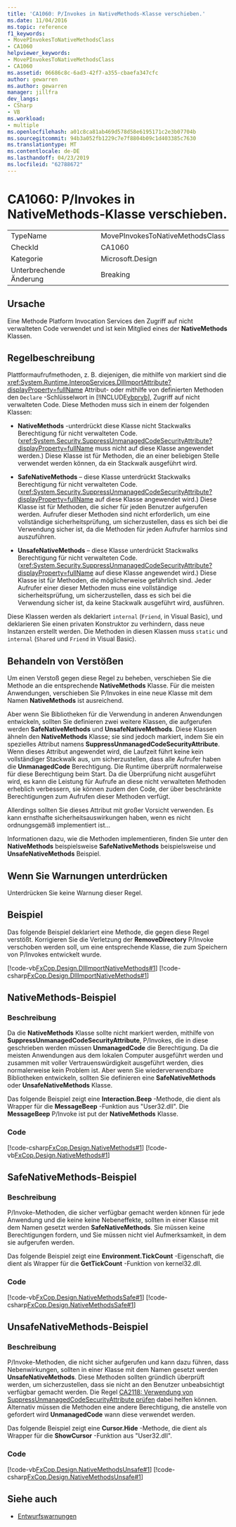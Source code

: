 ```yaml
---
title: 'CA1060: P/Invokes in NativeMethods-Klasse verschieben.'
ms.date: 11/04/2016
ms.topic: reference
f1_keywords:
- MovePInvokesToNativeMethodsClass
- CA1060
helpviewer_keywords:
- MovePInvokesToNativeMethodsClass
- CA1060
ms.assetid: 06686c8c-6ad3-42f7-a355-cbaefa347cfc
author: gewarren
ms.author: gewarren
manager: jillfra
dev_langs:
- CSharp
- VB
ms.workload:
- multiple
ms.openlocfilehash: a01c8ca81ab469d578d58e6195171c2e3b07704b
ms.sourcegitcommit: 94b3a052fb1229c7e7f8804b09c1d403385c7630
ms.translationtype: MT
ms.contentlocale: de-DE
ms.lasthandoff: 04/23/2019
ms.locfileid: "62788672"
---
```

# <a name="ca1060-move-pinvokes-to-nativemethods-class"></a>CA1060: P/Invokes in NativeMethods-Klasse verschieben.

|||
|-|-|
|TypeName|MovePInvokesToNativeMethodsClass|
|CheckId|CA1060|
|Kategorie|Microsoft.Design|
|Unterbrechende Änderung|Breaking|

## <a name="cause"></a>Ursache

Eine Methode Platform Invocation Services den Zugriff auf nicht verwalteten Code verwendet und ist kein Mitglied eines der **NativeMethods** Klassen.

## <a name="rule-description"></a>Regelbeschreibung

Plattformaufrufmethoden, z. B. diejenigen, die mithilfe von markiert sind die <xref:System.Runtime.InteropServices.DllImportAttribute?displayProperty=fullName> Attribut- oder mithilfe von definierten Methoden den `Declare` -Schlüsselwort in [!INCLUDE[vbprvb](../code-quality/includes/vbprvb_md.md)], Zugriff auf nicht verwalteten Code. Diese Methoden muss sich in einem der folgenden Klassen:

- **NativeMethods** -unterdrückt diese Klasse nicht Stackwalks Berechtigung für nicht verwalteten Code. (<xref:System.Security.SuppressUnmanagedCodeSecurityAttribute?displayProperty=fullName> muss nicht auf diese Klasse angewendet werden.) Diese Klasse ist für Methoden, die an einer beliebigen Stelle verwendet werden können, da ein Stackwalk ausgeführt wird.

- **SafeNativeMethods** – diese Klasse unterdrückt Stackwalks Berechtigung für nicht verwalteten Code. (<xref:System.Security.SuppressUnmanagedCodeSecurityAttribute?displayProperty=fullName> auf diese Klasse angewendet wird.) Diese Klasse ist für Methoden, die sicher für jeden Benutzer aufgerufen werden. Aufrufer dieser Methoden sind nicht erforderlich, um eine vollständige sicherheitsprüfung, um sicherzustellen, dass es sich bei die Verwendung sicher ist, da die Methoden für jeden Aufrufer harmlos sind auszuführen.

- **UnsafeNativeMethods** – diese Klasse unterdrückt Stackwalks Berechtigung für nicht verwalteten Code. (<xref:System.Security.SuppressUnmanagedCodeSecurityAttribute?displayProperty=fullName> auf diese Klasse angewendet wird.) Diese Klasse ist für Methoden, die möglicherweise gefährlich sind. Jeder Aufrufer einer dieser Methoden muss eine vollständige sicherheitsprüfung, um sicherzustellen, dass es sich bei die Verwendung sicher ist, da keine Stackwalk ausgeführt wird, ausführen.

Diese Klassen werden als deklariert `internal` (`Friend`, in Visual Basic), und deklarieren Sie einen privaten Konstruktor zu verhindern, dass neue Instanzen erstellt werden. Die Methoden in diesen Klassen muss `static` und `internal` (`Shared` und `Friend` in Visual Basic).

## <a name="how-to-fix-violations"></a>Behandeln von Verstößen
 Um einen Verstoß gegen diese Regel zu beheben, verschieben Sie die Methode an die entsprechende **NativeMethods** Klasse. Für die meisten Anwendungen, verschieben Sie P/Invokes in eine neue Klasse mit dem Namen **NativeMethods** ist ausreichend.

 Aber wenn Sie Bibliotheken für die Verwendung in anderen Anwendungen entwickeln, sollten Sie definieren zwei weitere Klassen, die aufgerufen werden **SafeNativeMethods** und **UnsafeNativeMethods**. Diese Klassen ähneln den **NativeMethods** Klasse; sie sind jedoch markiert, indem Sie ein spezielles Attribut namens **SuppressUnmanagedCodeSecurityAttribute**. Wenn dieses Attribut angewendet wird, die Laufzeit führt keine kein vollständiger Stackwalk aus, um sicherzustellen, dass alle Aufrufer haben die **UnmanagedCode** Berechtigung. Die Runtime überprüft normalerweise für diese Berechtigung beim Start. Da die Überprüfung nicht ausgeführt wird, es kann die Leistung für Aufrufe an diese nicht verwalteten Methoden erheblich verbessern, sie können zudem den Code, der über beschränkte Berechtigungen zum Aufrufen dieser Methoden verfügt.

 Allerdings sollten Sie dieses Attribut mit großer Vorsicht verwenden. Es kann ernsthafte sicherheitsauswirkungen haben, wenn es nicht ordnungsgemäß implementiert ist...

 Informationen dazu, wie die Methoden implementieren, finden Sie unter den **NativeMethods** beispielsweise **SafeNativeMethods** beispielsweise und **UnsafeNativeMethods** Beispiel.

## <a name="when-to-suppress-warnings"></a>Wenn Sie Warnungen unterdrücken
 Unterdrücken Sie keine Warnung dieser Regel.

## <a name="example"></a>Beispiel
 Das folgende Beispiel deklariert eine Methode, die gegen diese Regel verstößt. Korrigieren Sie die Verletzung der **RemoveDirectory** P/Invoke verschoben werden soll, um eine entsprechende Klasse, die zum Speichern von P/Invokes entwickelt wurde.

 [!code-vb[FxCop.Design.DllImportNativeMethods#1](../code-quality/codesnippet/VisualBasic/ca1060-move-p-invokes-to-nativemethods-class_1.vb)]
 [!code-csharp[FxCop.Design.DllImportNativeMethods#1](../code-quality/codesnippet/CSharp/ca1060-move-p-invokes-to-nativemethods-class_1.cs)]

## <a name="nativemethods-example"></a>NativeMethods-Beispiel

### <a name="description"></a>Beschreibung
 Da die **NativeMethods** Klasse sollte nicht markiert werden, mithilfe von **SuppressUnmanagedCodeSecurityAttribute**, P/Invokes, die in diese geschrieben werden müssen **UnmanagedCode** die Berechtigung. Da die meisten Anwendungen aus dem lokalen Computer ausgeführt werden und zusammen mit voller Vertrauenswürdigkeit ausgeführt werden, dies normalerweise kein Problem ist. Aber wenn Sie wiederverwendbare Bibliotheken entwickeln, sollten Sie definieren eine **SafeNativeMethods** oder **UnsafeNativeMethods** Klasse.

 Das folgende Beispiel zeigt eine **Interaction.Beep** -Methode, die dient als Wrapper für die **MessageBeep** -Funktion aus "User32.dll". Die **MessageBeep** P/Invoke ist put der **NativeMethods** Klasse.

### <a name="code"></a>Code
 [!code-csharp[FxCop.Design.NativeMethods#1](../code-quality/codesnippet/CSharp/ca1060-move-p-invokes-to-nativemethods-class_2.cs)]
 [!code-vb[FxCop.Design.NativeMethods#1](../code-quality/codesnippet/VisualBasic/ca1060-move-p-invokes-to-nativemethods-class_2.vb)]

## <a name="safenativemethods-example"></a>SafeNativeMethods-Beispiel

### <a name="description"></a>Beschreibung
 P/Invoke-Methoden, die sicher verfügbar gemacht werden können für jede Anwendung und die keine keine Nebeneffekte, sollten in einer Klasse mit dem Namen gesetzt werden **SafeNativeMethods**. Sie müssen keine Berechtigungen fordern, und Sie müssen nicht viel Aufmerksamkeit, in dem sie aufgerufen werden.

 Das folgende Beispiel zeigt eine **Environment.TickCount** -Eigenschaft, die dient als Wrapper für die **GetTickCount** -Funktion von kernel32.dll.

### <a name="code"></a>Code
 [!code-vb[FxCop.Design.NativeMethodsSafe#1](../code-quality/codesnippet/VisualBasic/ca1060-move-p-invokes-to-nativemethods-class_3.vb)]
 [!code-csharp[FxCop.Design.NativeMethodsSafe#1](../code-quality/codesnippet/CSharp/ca1060-move-p-invokes-to-nativemethods-class_3.cs)]

## <a name="unsafenativemethods-example"></a>UnsafeNativeMethods-Beispiel

### <a name="description"></a>Beschreibung
 P/Invoke-Methoden, die nicht sicher aufgerufen und kann dazu führen, dass Nebenwirkungen, sollten in einer Klasse mit dem Namen gesetzt werden **UnsafeNativeMethods**. Diese Methoden sollten gründlich überprüft werden, um sicherzustellen, dass sie nicht an den Benutzer unbeabsichtigt verfügbar gemacht werden. Die Regel [CA2118: Verwendung von SuppressUnmanagedCodeSecurityAttribute prüfen](../code-quality/ca2118-review-suppressunmanagedcodesecurityattribute-usage.md) dabei helfen können. Alternativ müssen die Methoden eine andere Berechtigung, die anstelle von gefordert wird **UnmanagedCode** wann diese verwendet werden.

 Das folgende Beispiel zeigt eine **Cursor.Hide** -Methode, die dient als Wrapper für die **ShowCursor** -Funktion aus "User32.dll".

### <a name="code"></a>Code
 [!code-vb[FxCop.Design.NativeMethodsUnsafe#1](../code-quality/codesnippet/VisualBasic/ca1060-move-p-invokes-to-nativemethods-class_4.vb)]
 [!code-csharp[FxCop.Design.NativeMethodsUnsafe#1](../code-quality/codesnippet/CSharp/ca1060-move-p-invokes-to-nativemethods-class_4.cs)]

## <a name="see-also"></a>Siehe auch

- [Entwurfswarnungen](../code-quality/design-warnings.md)